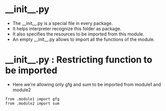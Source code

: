 # \_\_init__.py
- The \_\_init__.py is a special file in every package.
- It helps interpreter recognize this folder as package.
- It also specifies the resources to be imported from this module.
- An empty \_\_init__.py allows to import all the functions of the module.


# \_\_init__.py : Restricting function to be imported
- Here we're allowing only gfg and sum to be imported from module1 and module2
````
from .module1 import gfg
from .module2 import sum
````
